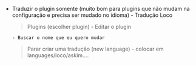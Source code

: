 - Traduzir o plugin somente (muito bom para plugins que não mudam na configuração e precisa ser mudado no idioma) - Tradução Loco
    > Plugins (escolher plugin)
      - Editar o plugin
      
      - Buscar o nome que eu quero mudar
    
    > Parar criar uma tradução (new language)
      - colocar em languages/loco/askim....